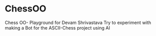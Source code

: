 # ChessOO
Chess OO- Playground for Devam Shrivastava
Try to experiment with making a Bot for the ASCII-Chess project using AI
